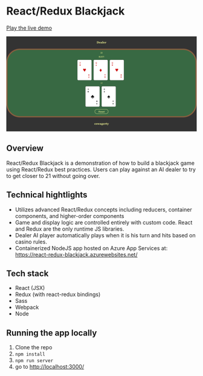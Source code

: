 # React/Redux Blackjack

<a href="https://react-redux-blackjack.azurewebsites.net/">Play the live demo</a>

<img src="./app-screenshot.png" width="600px" />

## Overview

React/Redux Blackjack is a demonstration of how to build a blackjack game using React/Redux best practices. Users can play against an AI dealer to try to get closer to 21 without going over.

## Technical hightlights
- Utilizes advanced React/Redux concepts including reducers, container components, and higher-order components
- Game and display logic are controlled entirely with custom code. React and Redux are the only runtime JS libraries.
- Dealer AI player automatically plays when it is his turn and hits based on casino rules.
- Containerized NodeJS app hosted on Azure App Services at: <a href="https://react-redux-blackjack.azurewebsites.net/">https://react-redux-blackjack.azurewebsites.net/</a>

## Tech stack
- React (JSX)
- Redux (with react-redux bindings)
- Sass
- Webpack
- Node

## Running the app locally
1. Clone the repo
2. `npm install`
3. `npm run server`
4. go to <a href="http://localhost:3000/">http://localhost:3000/</a>